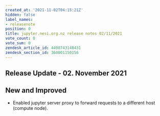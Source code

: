 ```yaml
---
created_at: '2021-11-02T04:15:21Z'
hidden: false
label_names:
- releasenote
position: 0
title: jupyter.nesi.org.nz release notes 02/11/2021
vote_count: 0
vote_sum: 0
zendesk_article_id: 4408743148431
zendesk_section_id: 360001150156
---
```


## Release Update - 02. November 2021

## New and Improved

-   Enabled jupyter server proxy to forward requests to a different host
    (compute node).

 

